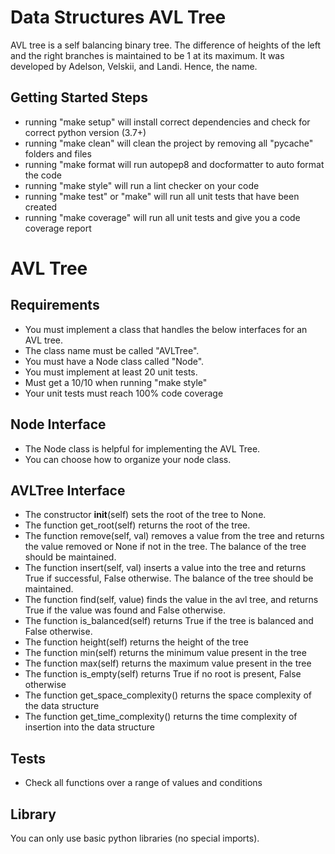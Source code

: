 # Data Structures AVL Tree

AVL tree is a self balancing binary tree. The difference of heights of the left and the right branches is maintained to be 1 at its maximum. It was developed by Adelson, Velskii, and Landi. Hence, the name.

## Getting Started Steps

- running "make setup" will install correct dependencies and check for correct python version (3.7+)
- running "make clean" will clean the project by removing all "pycache" folders and files
- running "make format will run autopep8 and docformatter to auto format the code
- running "make style" will run a lint checker on your code
- running "make test" or "make" will run all unit tests that have been created
- running "make coverage" will run all unit tests and give you a code coverage report

# AVL Tree

## Requirements

- You must implement a class that handles the below interfaces for an AVL tree.
- The class name must be called "AVLTree".
- You must have a Node class called "Node".
- You must implement at least 20 unit tests.
- Must get a 10/10 when running "make style"
- Your unit tests must reach 100% code coverage

## Node Interface

- The Node class is helpful for implementing the AVL Tree.
- You can choose how to organize your node class.

## AVLTree Interface

- The constructor __init__(self) sets the root of the tree to None.
- The function get_root(self) returns the root of the tree.
- The function remove(self, val) removes a value from the tree and returns the value removed or None if not in the tree. The balance of the tree should be maintained.
- The function insert(self, val) inserts a value into the tree and returns True if successful, False otherwise. The balance of the tree should be maintained.
- The function find(self, value) finds the value in the avl tree, and returns True if the value was found and False otherwise.
- The function is_balanced(self) returns True if the tree is balanced and False otherwise.
- The function height(self) returns the height of the tree
- The function min(self) returns the minimum value present in the tree
- The function max(self) returns the maximum value present in the tree
- The function is_empty(self) returns True if no root is present, False otherwise
- The function get_space_complexity() returns the space complexity of the data structure
- The function get_time_complexity() returns the time complexity of insertion into the data structure

## Tests

- Check all functions over a range of values and conditions

## Library

You can only use basic python libraries (no special imports).
